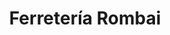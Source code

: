 ---
title: "Ferretería Rombai"
url: /san-nicolas-de-los-arroyos/ferreteria-rombai/
shop: hardware
---
